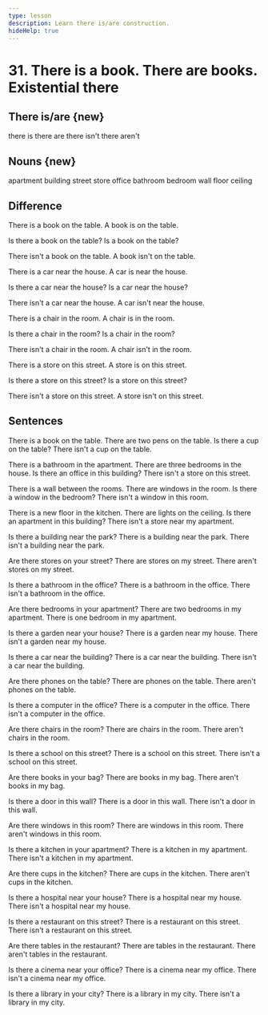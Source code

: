 ```yaml
---
type: lesson
description: Learn there is/are construction.
hideHelp: true
---
```


# 31. There is a book. There are books. Existential there

## There is/are {new}

there is
there are
there isn't
there aren't

## Nouns {new}

apartment
building
street
store
office
bathroom
bedroom
wall
floor
ceiling

## Difference

There is a book on the table.
A book is on the table.

Is there a book on the table?
Is a book on the table?

There isn't a book on the table.
A book isn't on the table.

There is a car near the house.
A car is near the house.

Is there a car near the house?
Is a car near the house?

There isn't a car near the house.
A car isn't near the house.

There is a chair in the room.
A chair is in the room.

Is there a chair in the room?
Is a chair in the room?

There isn't a chair in the room.
A chair isn't in the room.

There is a store on this street.
A store is on this street.

Is there a store on this street?
Is a store on this street?

There isn't a store on this street.
A store isn't on this street.

## Sentences

There is a book on the table.
There are two pens on the table.
Is there a cup on the table?
There isn't a cup on the table.

There is a bathroom in the apartment.
There are three bedrooms in the house.
Is there an office in this building?
There isn't a store on this street.

There is a wall between the rooms.
There are windows in the room.
Is there a window in the bedroom?
There isn't a window in this room.

There is a new floor in the kitchen.
There are lights on the ceiling.
Is there an apartment in this building?
There isn't a store near my apartment.

Is there a building near the park?
There is a building near the park.
There isn't a building near the park.

Are there stores on your street?
There are stores on my street.
There aren't stores on my street.

Is there a bathroom in the office?
There is a bathroom in the office.
There isn't a bathroom in the office.

Are there bedrooms in your apartment?
There are two bedrooms in my apartment.
There is one bedroom in my apartment.

Is there a garden near your house?
There is a garden near my house.
There isn't a garden near my house.

Is there a car near the building?
There is a car near the building.
There isn't a car near the building.

Are there phones on the table?
There are phones on the table.
There aren't phones on the table.

Is there a computer in the office?
There is a computer in the office.
There isn't a computer in the office.

Are there chairs in the room?
There are chairs in the room.
There aren't chairs in the room.

Is there a school on this street?
There is a school on this street.
There isn't a school on this street.

Are there books in your bag?
There are books in my bag.
There aren't books in my bag.

Is there a door in this wall?
There is a door in this wall.
There isn't a door in this wall.

Are there windows in this room?
There are windows in this room.
There aren't windows in this room.

Is there a kitchen in your apartment?
There is a kitchen in my apartment.
There isn't a kitchen in my apartment.

Are there cups in the kitchen?
There are cups in the kitchen.
There aren't cups in the kitchen.

Is there a hospital near your house?
There is a hospital near my house.
There isn't a hospital near my house.

Is there a restaurant on this street?
There is a restaurant on this street.
There isn't a restaurant on this street.

Are there tables in the restaurant?
There are tables in the restaurant.
There aren't tables in the restaurant.

Is there a cinema near your office?
There is a cinema near my office.
There isn't a cinema near my office.

Is there a library in your city?
There is a library in my city.
There isn't a library in my city.

